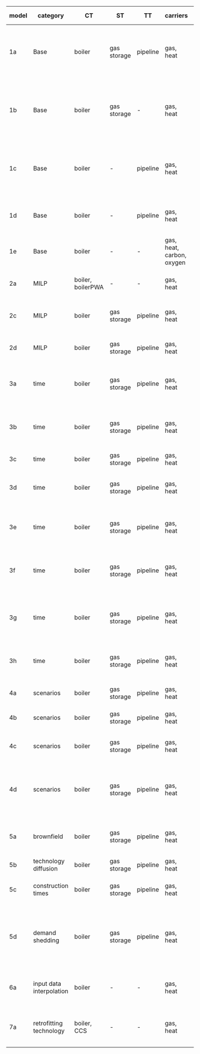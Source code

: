 | **model** | **category**             | **CT**            | **ST**      | **TT**   | **carriers**              | **nodes** | **intra-year** | **inter-year**        | **responsible** | **comment**                                                           |
|-----------|--------------------------|-------------------|-------------|----------|---------------------------|-----------|----------------|-----------------------|----------------|-----------------------------------------------------------------------|
| 1a        | Base                     | boiler            | gas storage | pipeline | gas, heat                 | 2         | 2 TS           | 1 year                | AG             | basic functionality of conversion, storage, transport  technology     |
| 1b        | Base                     | boiler            | gas storage | -        | gas, heat                 | 2         | 2 TS           | 1 year                | LK, AG         | energy system without transport technology, energy to power ratio 1h  |
| 1c        | Base                     | boiler            | -           | pipeline | gas, heat                 | 2         | 1 TS           | 1 year                | LK, AG         | energy system without storage technologies, no transport loss         |
| 1d        | Base                     | boiler            | -           | pipeline | gas, heat                 | 2         | 1 TS           | 1 year                | AG             | transport technology with exponential loss                            |
| 1e        | Base                     | boiler            | -           | -        | gas, heat, carbon, oxygen | 2         | 1 TS           | 1 year                | AG             | 2 input and output carriers                                           |
| 2a        | MILP                     | boiler, boilerPWA | -           | -        | gas, heat                 | 2         | 1 TS           | 1 year                | AG             | conver techs with and without PWA capex                               |
| 2c        | MILP                     | boiler            | gas storage | pipeline | gas, heat                 | 2         | 3 TS           | 1 year                | JM             | min load for all technology types                                     |
| 2d        | MILP                     | boiler            | gas storage | pipeline | gas, heat                 | 2         | 2 TS           | 1 year                | JM             | min capacity for all technoloty types                                 |
| 3a        | time                     | boiler            | gas storage | pipeline | gas, heat                 | 2         | full TS        | 1 year                | JM             | Capacity, Opex yearly depend on maximum demand                        |
| 3b        | time                     | boiler            | gas storage | pipeline | gas, heat                 | 2         | full TS, agg.  | 1 year                | JM             | No values tested. TSA yields different values each run.               |
| 3c        | time                     | boiler            | gas storage | pipeline | gas, heat                 | 2         | 1 TS           | 3 years, PF           | JM             |                                                                       |
| 3d        | time                     | boiler            | gas storage | pipeline | gas, heat                 | 2         | 1 TS           | 3 years, 1 year MF    | JM             | Only Results object is tested: Capacity & Addition                    |
| 3e        | time                     | boiler            | gas storage | pipeline | gas, heat                 | 2         | 1 TS           | 3 years, 2 year MF    | JM             | Only Results object is tested: Capacity & Addition                    |
| 3f        | time                     | boiler            | gas storage | pipeline | gas, heat                 | 2         | full TS, agg   | 3 years, PF           | JM             | No values tested. TSA yields different values each run.               |
| 3g        | time                     | boiler            | gas storage | pipeline | gas, heat                 | 2         | full TS, agg   | 3 years, 2 year MF    | JM             | No values tested. TSA yields different values each run.               |
| 3h        | time                     | boiler            | gas storage | pipeline | gas, heat                 | 2         | 1 TS           | 3 years, PF, biannual | JB             | Test interval between years and related results.                      |
| 4a        | scenarios                | boiler            | gas storage | pipeline | gas, heat                 | 2         | 1 TS           | 1 year                | AG             | test general scenario behavior                                        |
| 4b        | scenarios                | boiler            | gas storage | pipeline | gas, heat                 | 2         | 1 TS           | 1 year                | AG             | test scenario set expansion                                           |
| 4c        | scenarios                | boiler            | gas storage | pipeline | gas, heat                 | 2         | 1 TS           | 1 year                | AG             | test scenarios for system and analysis                                |
| 4d        | scenarios                | boiler            | gas storage | pipeline | gas, heat                 | 2         | 1 TS           | 1 year                | AG             | test list expansion: scenario names, value changes, carrier exclusion |
| 5a        | brownfield               | boiler            | gas storage | pipeline | gas, heat                 | 2         | 1 TS           | 1 year                | JM             | test capacity addition and capacities existing, also for energy       |
| 5b        | technology diffusion     | boiler            | gas storage | pipeline | gas, heat                 | 2         | 1 TS           | 3 years, PF           | JM             | to be revised!!                                                       |
| 5c        | construction times       | boiler            | gas storage | pipeline | gas, heat                 | 2         | 1 TS           | 3 years, PF           | AG             | construction time and existing capacity                               |
| 5d        | demand shedding          | boiler            | gas storage | pipeline | gas, heat                 | 2         | 1 TS           | 1 year                | JB             | test cost shed demand, shed demand, capacities (no transport loss)    |
| 6a        | input data interpolation | boiler            | -           | -        | gas, heat                 | 2         | 1 TS           | 3 years, PF           | LK             | test using and skipping interpolation of yearly input data            |                          |
| 7a        | retrofitting technology  | boiler, CCS       | -           | -        | gas, heat                 | 2         | 1 TS           | 1 year                | AG             | test coupling of covnersion and retrofit technology                   |
